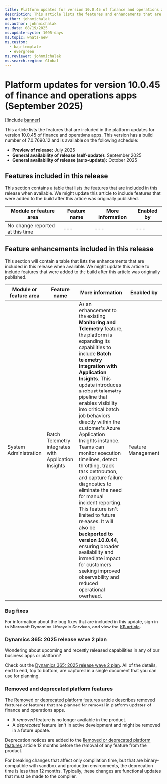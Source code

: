 ```yaml
---
title: Platform updates for version 10.0.45 of finance and operations apps (September 2025)
description: This article lists the features and enhancements that are included in the platform updates for version 10.0.45 of finance and operations apps.
author: johnmichalak
ms.author: johnmichalak
ms.date: 08/19/2025
ms.update-cycle: 1095-days
ms.topic: whats-new
ms.custom: 
  - bap-template
  - evergreen
ms.reviewer: johnmichalak
ms.search.region: Global
---
```

# Platform updates for version 10.0.45 of finance and operations apps (September 2025)

[!include [banner](../includes/banner.md)]

This article lists the features that are included in the platform updates for version 10.0.45 of finance and operations apps. This version has a build number of 7.0.7690.12 and is available on the following schedule:

- **Preview of release:** July 2025
- **General availability of release (self-update):** September 2025
- **General availability of release (auto-update):** October 2025

## Features included in this release

This section contains a table that lists the features that are included in this release when available. We might update this article to include features that were added to the build after this article was originally published.

| Module or feature area | Feature name | More information | Enabled by |
|---|---|---|---|
| No change reported at this time |---|---|---|

## Feature enhancements included in this release

This section will contain a table that lists the enhancements that are included in this release when available. We might update this article to include features that were added to the build after this article was originally published.

| Module or feature area | Feature name | More information | Enabled by |
|---|---|---|---|
| System Administration | Batch Telemetry integrates with Application Insights | As an enhancement to the existing **Monitoring and Telemetry** feature, the platform is expanding its capabilities to include **Batch telemetry integration with Application Insights**. This update introduces a robust telemetry pipeline that enables visibility into critical batch job behaviors directly within the customer's Azure Application Insights instance. Teams can monitor execution timelines, detect throttling, track task distribution, and capture failure diagnostics to eliminate the need for manual incident reporting. This feature isn't limited to future releases. It will also be **backported to version 10.0.44**, ensuring broader availability and immediate impact for customers seeking improved observability and reduced operational overhead. | Feature Management |


### Bug fixes

For information about the bug fixes that are included in this update, sign in to Microsoft Dynamics Lifecycle Services, and view the [KB article](https://fix.lcs.dynamics.com/Issue/Details?bugId=1043223).

### Dynamics 365: 2025 release wave 2 plan

Wondering about upcoming and recently released capabilities in any of our business apps or platform?

Check out the [Dynamics 365: 2025 release wave 2 plan](/dynamics365/release-plan/2025wave2/). All of the details, end to end, top to bottom, are captured in a single document that you can use for planning.

### Removed and deprecated platform features

The [Removed or deprecated platform features](../../fin-ops/get-started/removed-deprecated-features-platform-updates.md) article describes removed features or features that are planned for removal in platform updates of finance and operations apps.

- A *removed* feature is no longer available in the product.
- A *deprecated* feature isn't in active development and might be removed in a future update.

Deprecation notices are added to the [Removed or deprecated platform features](../../fin-ops/get-started/removed-deprecated-features-platform-updates.md) article 12 months before the removal of any feature from the product.

For breaking changes that affect only compilation time, but that are binary-compatible with sandbox and production environments, the deprecation time is less than 12 months. Typically, these changes are functional updates that must be made to the compiler.
